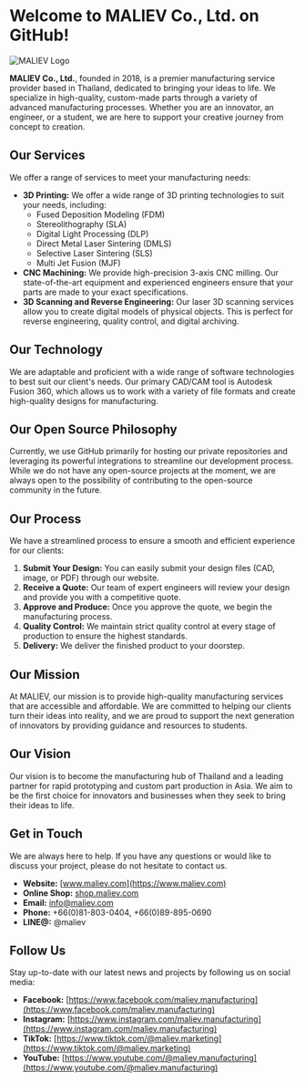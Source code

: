 # Welcome to MALIEV Co., Ltd. on GitHub!

![MALIEV Logo](https://www.maliev.com/images/logo.png)

**MALIEV Co., Ltd.**, founded in 2018, is a premier manufacturing service provider based in Thailand, dedicated to bringing your ideas to life. We specialize in high-quality, custom-made parts through a variety of advanced manufacturing processes. Whether you are an innovator, an engineer, or a student, we are here to support your creative journey from concept to creation.

## Our Services

We offer a range of services to meet your manufacturing needs:

*   **3D Printing:** We offer a wide range of 3D printing technologies to suit your needs, including:
    *   Fused Deposition Modeling (FDM)
    *   Stereolithography (SLA)
    *   Digital Light Processing (DLP)
    *   Direct Metal Laser Sintering (DMLS)
    *   Selective Laser Sintering (SLS)
    *   Multi Jet Fusion (MJF)
*   **CNC Machining:** We provide high-precision 3-axis CNC milling. Our state-of-the-art equipment and experienced engineers ensure that your parts are made to your exact specifications.
*   **3D Scanning and Reverse Engineering:** Our laser 3D scanning services allow you to create digital models of physical objects. This is perfect for reverse engineering, quality control, and digital archiving.

## Our Technology

We are adaptable and proficient with a wide range of software technologies to best suit our client's needs. Our primary CAD/CAM tool is Autodesk Fusion 360, which allows us to work with a variety of file formats and create high-quality designs for manufacturing.

## Our Open Source Philosophy

Currently, we use GitHub primarily for hosting our private repositories and leveraging its powerful integrations to streamline our development process. While we do not have any open-source projects at the moment, we are always open to the possibility of contributing to the open-source community in the future.

## Our Process

We have a streamlined process to ensure a smooth and efficient experience for our clients:

1.  **Submit Your Design:** You can easily submit your design files (CAD, image, or PDF) through our website.
2.  **Receive a Quote:** Our team of expert engineers will review your design and provide you with a competitive quote.
3.  **Approve and Produce:** Once you approve the quote, we begin the manufacturing process.
4.  **Quality Control:** We maintain strict quality control at every stage of production to ensure the highest standards.
5.  **Delivery:** We deliver the finished product to your doorstep.

## Our Mission

At MALIEV, our mission is to provide high-quality manufacturing services that are accessible and affordable. We are committed to helping our clients turn their ideas into reality, and we are proud to support the next generation of innovators by providing guidance and resources to students.

## Our Vision

Our vision is to become the manufacturing hub of Thailand and a leading partner for rapid prototyping and custom part production in Asia. We aim to be the first choice for innovators and businesses when they seek to bring their ideas to life.

## Get in Touch

We are always here to help. If you have any questions or would like to discuss your project, please do not hesitate to contact us.

*   **Website:** [www.maliev.com](https://www.maliev.com)
*   **Online Shop:** [shop.maliev.com](https://shop.maliev.com)
*   **Email:** [info@maliev.com](mailto:info@maliev.com)
*   **Phone:** +66(0)81-803-0404, +66(0)89-895-0690
*   **LINE@:** @maliev

## Follow Us

Stay up-to-date with our latest news and projects by following us on social media:

*   **Facebook:** [https://www.facebook.com/maliev.manufacturing](https://www.facebook.com/maliev.manufacturing)
*   **Instagram:** [https://www.instagram.com/maliev.manufacturing](https://www.instagram.com/maliev.manufacturing)
*   **TikTok:** [https://www.tiktok.com/@maliev.marketing](https://www.tiktok.com/@maliev.marketing)
*   **YouTube:** [https://www.youtube.com/@maliev.manufacturing](https://www.youtube.com/@maliev.manufacturing)
